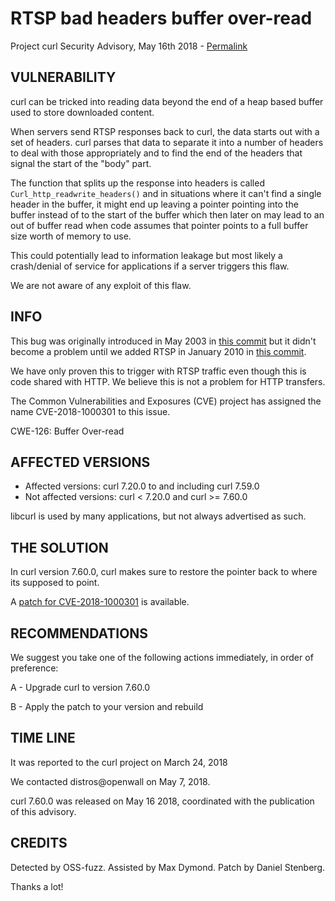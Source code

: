 RTSP bad headers buffer over-read
=================================

Project curl Security Advisory, May 16th 2018 -
[Permalink](https://curl.se/docs/CVE-2018-1000301.html)

VULNERABILITY
-------------

curl can be tricked into reading data beyond the end of a heap based buffer
used to store downloaded content.

When servers send RTSP responses back to curl, the data starts out with a set
of headers. curl parses that data to separate it into a number of headers to
deal with those appropriately and to find the end of the headers that signal
the start of the "body" part.

The function that splits up the response into headers is called
`Curl_http_readwrite_headers()` and in situations where it can't find a single
header in the buffer, it might end up leaving a pointer pointing into the
buffer instead of to the start of the buffer which then later on may lead to
an out of buffer read when code assumes that pointer points to a full buffer
size worth of memory to use.

This could potentially lead to information leakage but most likely a
crash/denial of service for applications if a server triggers this flaw.

We are not aware of any exploit of this flaw.

INFO
----

This bug was originally introduced in May 2003 in [this
commit](https://github.com/curl/curl/commit/b2ef79ef3d47b37) but it didn't
become a problem until we added RTSP in January 2010 in [this
commit](https://github.com/curl/curl/commit/bc4582b68a673d3).

We have only proven this to trigger with RTSP traffic even though this is code
shared with HTTP. We believe this is not a problem for HTTP transfers.

The Common Vulnerabilities and Exposures (CVE) project has assigned the name
CVE-2018-1000301 to this issue.

CWE-126: Buffer Over-read

AFFECTED VERSIONS
-----------------

- Affected versions: curl 7.20.0 to and including curl 7.59.0
- Not affected versions: curl < 7.20.0 and curl >= 7.60.0

libcurl is used by many applications, but not always advertised as such.

THE SOLUTION
------------

In curl version 7.60.0, curl makes sure to restore the pointer back to where
its supposed to point.

A [patch for CVE-2018-1000301](https://curl.se/CVE-2018-1000301.patch) is
available.

RECOMMENDATIONS
---------------

We suggest you take one of the following actions immediately, in order of
preference:

 A - Upgrade curl to version 7.60.0

 B - Apply the patch to your version and rebuild

TIME LINE
---------

It was reported to the curl project on March 24, 2018

We contacted distros@openwall on May 7, 2018.

curl 7.60.0 was released on May 16 2018, coordinated with the publication of
this advisory.

CREDITS
-------

Detected by OSS-fuzz. Assisted by Max Dymond. Patch by Daniel Stenberg.

Thanks a lot!
